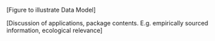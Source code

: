 
[Figure to illustrate Data Model]

[Discussion of applications, package contents. E.g. empirically sourced information, ecological relevance]


